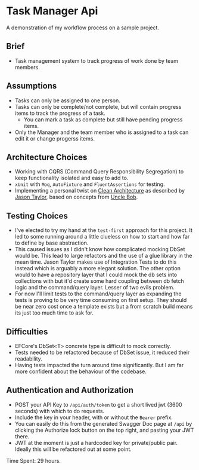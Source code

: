 # Task Manager Api

A demonstration of my workflow process on a sample project.

## Brief

- Task management system to track progress of work done by team members.

## Assumptions

- Tasks can only be assigned to one person.
- Tasks can only be complete/not complete, but will contain progress items to track the progress of a task.
  - You can mark a task as complete but still have pending progress items.
- Only the Manager and the team member who is assigned to a task can edit it or change progerss items.

## Architecture Choices

- Working with CQRS (Command Query Responsibility Segregation) to keep functionality isolated and easy to add to.
- `xUnit` with `Moq`, `AutoFixture` and `FluentAssertions` for testing.
- Implementing a personal twist on [Clean Architecture](https://jasontaylor.dev/clean-architecture-getting-started/) as described by [Jason Taylor](https://github.com/jasontaylordev), based on concepts from [Uncle Bob](https://blog.cleancoder.com/uncle-bob/2012/08/13/the-clean-architecture.html).

## Testing Choices

- I've elected to try my hand at the `test-first` approach for this project. It led to some running around a little clueless on how to start and how far to define by base abstraction.
- This caused issues as I didn't know how complicated mocking DbSet would be. This lead to large refactors and the use of a glue library in the mean time. Jason Taylor makes use of Integration Tests to do this instead which is arguably a more elegant solution. The other option would to have a repository layer that I could mock the db sets into collections with but it'd create some hard coupling between db fetch logic and the command/query layer. Lesser of two evils problem.
- For now I'll limit tests to the command/query layer as expanding the tests is proving to be very time consuming on first setup. They should be near zero cost once a template exists but a from scratch build means its just too much time to ask for.

## Difficulties

- EFCore's DbSet&lt;T&gt; concrete type is difficult to mock correctly.
- Tests needed to be refactored because of DbSet issue, it reduced their readability.
- Having tests impacted the turn around time significantly. But I am far more confident about the behaviour of the codebase.

## Authentication and Authorization

- POST your API Key to `/api/auth/token` to get a short lived jwt (3600 seconds) with which to do requests.
- Include the key in your header, with or without the `Bearer` prefix.
- You can easily do this from the generated Swagger Doc page at `/api` by clicking the Authorize lock button on the top right, and pasting your JWT there.
- JWT at the moment is just a hardcoded key for private/public pair. Ideally this will be refactored out at some point.

Time Spent: 29 hours.

